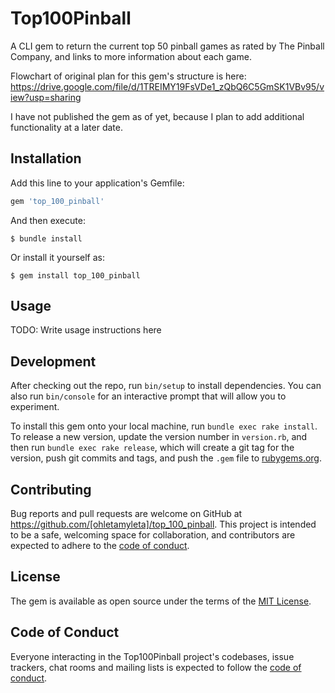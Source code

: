 # Top100Pinball

A CLI gem to return the current top 50 pinball games as rated by The Pinball Company, and links to more information about each game.  

Flowchart of original plan for this gem's structure is here: https://drive.google.com/file/d/1TREIMY19FsVDe1_zQbQ6C5GmSK1VBv95/view?usp=sharing

I have not published the gem as of yet, because I plan to add additional functionality at a later date.

## Installation

Add this line to your application's Gemfile:

```ruby
gem 'top_100_pinball'
```

And then execute:

    $ bundle install

Or install it yourself as:

    $ gem install top_100_pinball

## Usage

TODO: Write usage instructions here

## Development

After checking out the repo, run `bin/setup` to install dependencies. You can also run `bin/console` for an interactive prompt that will allow you to experiment.

To install this gem onto your local machine, run `bundle exec rake install`. To release a new version, update the version number in `version.rb`, and then run `bundle exec rake release`, which will create a git tag for the version, push git commits and tags, and push the `.gem` file to [rubygems.org](https://rubygems.org).

## Contributing

Bug reports and pull requests are welcome on GitHub at https://github.com/[ohletamyleta]/top_100_pinball. This project is intended to be a safe, welcoming space for collaboration, and contributors are expected to adhere to the [code of conduct](https://github.com/[USERNAME]/top_100_pinball/blob/master/CODE_OF_CONDUCT.md).


## License

The gem is available as open source under the terms of the [MIT License](https://opensource.org/licenses/MIT).

## Code of Conduct

Everyone interacting in the Top100Pinball project's codebases, issue trackers, chat rooms and mailing lists is expected to follow the [code of conduct](https://github.com/[USERNAME]/top_100_pinball/blob/master/CODE_OF_CONDUCT.md).
